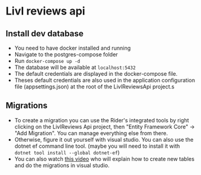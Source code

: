 # Livl reviews api

## Install dev database

- You need to have docker installed and running
- Navigate to the postgres-compose folder
- Run `docker-compose up -d`
- The database will be available at `localhost:5432`
- The default credentials are displayed in the docker-compose file.
- Theses default credentials are also used in the application configuration file (appsettings.json) at the root of the LivlReviewsApi project.s

## Migrations

- To create a migration you can use the Rider's integrated tools by right clicking on the LivlReviews Api project, then "Entity Framework Core" -> "Add Migration". You can manage everything else from there.
- Otherwise, figure it out yourself with visual studio. You can also use the dotnet ef command line tool. (maybe you will need to install it with `dotnet tool install --global dotnet-ef`)
- You can also watch [this video](https://youtu.be/z7G6HV7WWz0?si=UtG2vFA434Mu8dFu&t=337) who will explain how to create new tables and do the migrations in visual studio.

